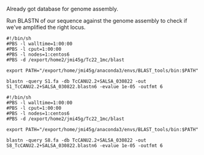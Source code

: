 Already got database for genome assembly. 

Run BLASTN of our sequence against the genome assembly to check if we've amplified the right locus.

```
#!/bin/sh
#PBS -l walltime=1:00:00
#PBS -l cput=1:00:00
#PBS -l nodes=1:centos6
#PBS -d /export/home2/jmi45g/Tc22_1mc/blast

export PATH="/export/home/jmi45g/anaconda3/envs/BLAST_tools/bin:$PATH"

blastn -query S1.fa -db TcCANU2.2+SALSA_030822 -out S1_TcCANU2.2+SALSA_030822.blastn6 -evalue 1e-05 -outfmt 6
```


```
#!/bin/sh
#PBS -l walltime=1:00:00
#PBS -l cput=1:00:00
#PBS -l nodes=1:centos6
#PBS -d /export/home2/jmi45g/Tc22_1mc/blast

export PATH="/export/home/jmi45g/anaconda3/envs/BLAST_tools/bin:$PATH"

blastn -query S8.fa -db TcCANU2.2+SALSA_030822 -out S8_TcCANU2.2+SALSA_030822.blastn6 -evalue 1e-05 -outfmt 6
```

